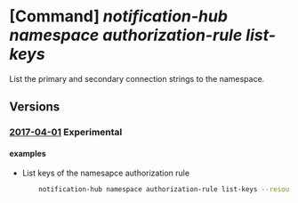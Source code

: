 # [Command] _notification-hub namespace authorization-rule list-keys_

List the primary and secondary connection strings to the namespace.

## Versions

### [2017-04-01](/Resources/mgmt-plane/L3N1YnNjcmlwdGlvbnMve30vcmVzb3VyY2Vncm91cHMve30vcHJvdmlkZXJzL21pY3Jvc29mdC5ub3RpZmljYXRpb25odWJzL25hbWVzcGFjZXMve30vYXV0aG9yaXphdGlvbnJ1bGVzL3t9L2xpc3RrZXlz/2017-04-01.xml) **Experimental**

<!-- mgmt-plane /subscriptions/{}/resourcegroups/{}/providers/microsoft.notificationhubs/namespaces/{}/authorizationrules/{}/listkeys 2017-04-01 -->

#### examples

- List keys of the namesapce authorization rule
    ```bash
        notification-hub namespace authorization-rule list-keys --resource-group MyResourceGroup --namespace-name my-namespace --name "RootManageSharedAccessKey"
    ```
